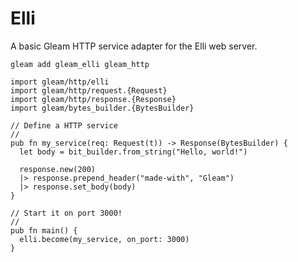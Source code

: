 # Elli

A basic Gleam HTTP service adapter for the Elli web server.

```
gleam add gleam_elli gleam_http
```
```gleam
import gleam/http/elli
import gleam/http/request.{Request}
import gleam/http/response.{Response}
import gleam/bytes_builder.{BytesBuilder}

// Define a HTTP service
//
pub fn my_service(req: Request(t)) -> Response(BytesBuilder) {
  let body = bit_builder.from_string("Hello, world!")

  response.new(200)
  |> response.prepend_header("made-with", "Gleam")
  |> response.set_body(body)
}

// Start it on port 3000!
//
pub fn main() {
  elli.become(my_service, on_port: 3000)
}
```
